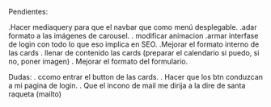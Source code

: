 Pendientes:


.Hacer mediaquery para que el navbar que como menú desplegable.
.adar formato a las imágenes de carousel.
. modificar animacion
.armar interfase de login con todo lo que eso implica en SEO.
.Mejorar el formato interno de las cards
. llenar de contenido las cards (preparar el calendario si puedo, si no, poner imagen)
. Mejorar el formato del formulario. 

Dudas:
. ccomo entrar el button de las cards.
. Hacer que los btn conduzcan a mi pagina de login.
. Que el incono de mail me dirija a la dire de santa raqueta (mailto)
